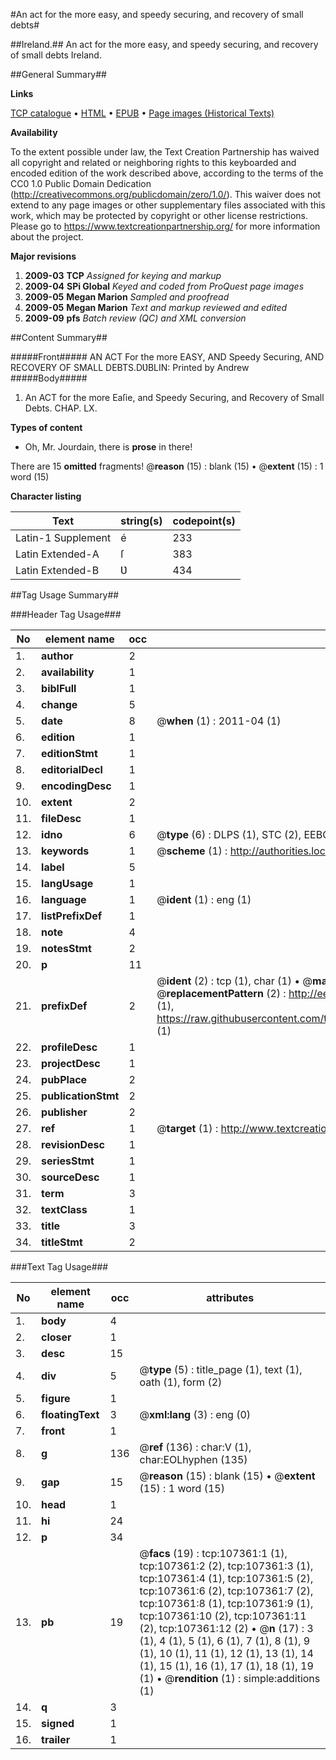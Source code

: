 #An act for the more easy, and speedy securing, and recovery of small debts#

##Ireland.##
An act for the more easy, and speedy securing, and recovery of small debts
Ireland.

##General Summary##

**Links**

[TCP catalogue](http://www.ota.ox.ac.uk/tcp/)  • 
[HTML](http://tei.it.ox.ac.uk/tcp/Texts-HTML/free/A45/A45984.html)  • 
[EPUB](http://tei.it.ox.ac.uk/tcp/Texts-EPUB/free/A45/A45984.epub) • 
[Page images (Historical Texts)](https://historicaltexts.jisc.ac.uk/eebo-18367667e)

**Availability**

To the extent possible under law, the Text Creation Partnership has waived all copyright and related or neighboring rights to this keyboarded and encoded edition of the work described above, according to the terms of the CC0 1.0 Public Domain Dedication (http://creativecommons.org/publicdomain/zero/1.0/). This waiver does not extend to any page images or other supplementary files associated with this work, which may be protected by copyright or other license restrictions. Please go to https://www.textcreationpartnership.org/ for more information about the project.

**Major revisions**

1. __2009-03__ __TCP__ *Assigned for keying and markup*
1. __2009-04__ __SPi Global__ *Keyed and coded from ProQuest page images*
1. __2009-05__ __Megan Marion__ *Sampled and proofread*
1. __2009-05__ __Megan Marion__ *Text and markup reviewed and edited*
1. __2009-09__ __pfs__ *Batch review (QC) and XML conversion*

##Content Summary##

#####Front#####
AN ACT For the more EASY, AND Speedy Securing, AND RECOVERY OF SMALL DEBTS.DƲBLIN: Printed by Andrew
#####Body#####

1. An ACT for the more Eaſie, and Speedy Securing, and Recovery of Small Debts. CHAP. LX.

**Types of content**

  * Oh, Mr. Jourdain, there is **prose** in there!

There are 15 **omitted** fragments! 
 @__reason__ (15) : blank (15)  •  @__extent__ (15) : 1 word (15)

**Character listing**


|Text|string(s)|codepoint(s)|
|---|---|---|
|Latin-1 Supplement|é|233|
|Latin Extended-A|ſ|383|
|Latin Extended-B|Ʋ|434|

##Tag Usage Summary##

###Header Tag Usage###

|No|element name|occ|attributes|
|---|---|---|---|
|1.|__author__|2||
|2.|__availability__|1||
|3.|__biblFull__|1||
|4.|__change__|5||
|5.|__date__|8| @__when__ (1) : 2011-04 (1)|
|6.|__edition__|1||
|7.|__editionStmt__|1||
|8.|__editorialDecl__|1||
|9.|__encodingDesc__|1||
|10.|__extent__|2||
|11.|__fileDesc__|1||
|12.|__idno__|6| @__type__ (6) : DLPS (1), STC (2), EEBO-CITATION (1), OCLC (1), VID (1)|
|13.|__keywords__|1| @__scheme__ (1) : http://authorities.loc.gov/ (1)|
|14.|__label__|5||
|15.|__langUsage__|1||
|16.|__language__|1| @__ident__ (1) : eng (1)|
|17.|__listPrefixDef__|1||
|18.|__note__|4||
|19.|__notesStmt__|2||
|20.|__p__|11||
|21.|__prefixDef__|2| @__ident__ (2) : tcp (1), char (1)  •  @__matchPattern__ (2) : ([0-9\-]+):([0-9IVX]+) (1), (.+) (1)  •  @__replacementPattern__ (2) : http://eebo.chadwyck.com/downloadtiff?vid=$1&page=$2 (1), https://raw.githubusercontent.com/textcreationpartnership/Texts/master/tcpchars.xml#$1 (1)|
|22.|__profileDesc__|1||
|23.|__projectDesc__|1||
|24.|__pubPlace__|2||
|25.|__publicationStmt__|2||
|26.|__publisher__|2||
|27.|__ref__|1| @__target__ (1) : http://www.textcreationpartnership.org/docs/. (1)|
|28.|__revisionDesc__|1||
|29.|__seriesStmt__|1||
|30.|__sourceDesc__|1||
|31.|__term__|3||
|32.|__textClass__|1||
|33.|__title__|3||
|34.|__titleStmt__|2||


###Text Tag Usage###

|No|element name|occ|attributes|
|---|---|---|---|
|1.|__body__|4||
|2.|__closer__|1||
|3.|__desc__|15||
|4.|__div__|5| @__type__ (5) : title_page (1), text (1), oath (1), form (2)|
|5.|__figure__|1||
|6.|__floatingText__|3| @__xml:lang__ (3) : eng (0)|
|7.|__front__|1||
|8.|__g__|136| @__ref__ (136) : char:V (1), char:EOLhyphen (135)|
|9.|__gap__|15| @__reason__ (15) : blank (15)  •  @__extent__ (15) : 1 word (15)|
|10.|__head__|1||
|11.|__hi__|24||
|12.|__p__|34||
|13.|__pb__|19| @__facs__ (19) : tcp:107361:1 (1), tcp:107361:2 (2), tcp:107361:3 (1), tcp:107361:4 (1), tcp:107361:5 (2), tcp:107361:6 (2), tcp:107361:7 (2), tcp:107361:8 (1), tcp:107361:9 (1), tcp:107361:10 (2), tcp:107361:11 (2), tcp:107361:12 (2)  •  @__n__ (17) : 3 (1), 4 (1), 5 (1), 6 (1), 7 (1), 8 (1), 9 (1), 10 (1), 11 (1), 12 (1), 13 (1), 14 (1), 15 (1), 16 (1), 17 (1), 18 (1), 19 (1)  •  @__rendition__ (1) : simple:additions (1)|
|14.|__q__|3||
|15.|__signed__|1||
|16.|__trailer__|1||
